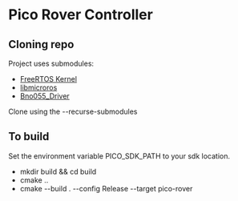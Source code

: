 # Pico Rover Controller 

## Cloning repo
Project uses submodules:
+ [FreeRTOS Kernel](https://github.com/FreeRTOS/FreeRTOS-Kernel)
+ [libmicroros](https://github.com/micro-ROS/micro_ros_raspberrypi_pico_sdk)
+ [Bno055_Driver](https://github.com/alpertng02/pico-bno055.git)

Clone using the --recurse-submodules 

## To build
Set the environment variable PICO_SDK_PATH to your sdk location.
- mkdir build && cd build
- cmake ..
- cmake --build . --config Release --target pico-rover 

